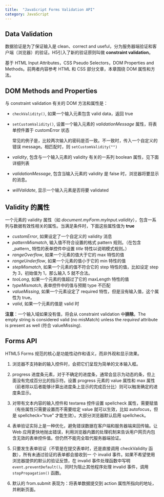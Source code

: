 ```yaml
---
title:  "JavaScript Forms Validation API"
category: JavaScript
---
```

## Data Validation

数据验证是为了保证输入是 clean、correct and useful，分为服务器端验证和客户端（浏览器）的验证。H5引入了新的验证原则叫做 **constraint validation**。

基于 HTML Input Attributes，CSS Pseudo Selectors，DOM Properties and Methods。前两者内容参考 HTML 和 CSS 部分文章，本章围绕 DOM 属性和方法。

<!--more-->

## DOM Methods and Properties

与 constraint validation 有关的 DOM 方法和属性是：

+ `checkValidity()`, 如果一个输入元素包含 valid data，返回 true
+ `setCustomValidity()`, 设置一个输入元素的 _validationMessage_ 属性，将表单控件置于 customError 状态

	常见的例子是，比较两次输入的密码是否一致。不一致时，传入一个自定义的错误 message。相匹配时，则 `setCustomValidity("")`

+ _validity_, 包含与一个输入元素的 validity 有关的一系列 boolean 属性，见下面详细列表
+ _validationMessage_, 包含当输入元素的 validity 是 false 时，浏览器将要显示的消息。
+ _willValidate_, 显示一个输入元素是否将要 validated

## Validity 的属性

一个元素的 validity 属性（如 _document.myForm.myInput.validity_），包含一系列与数据有效性相关的属性。当满足条件时，下面这些属性值为 **true**

+ _customError_, 如果设定了一个自定义的 validity 消息
+ _patternMismatch_, 输入值不符合设置的格式 pattern 规则。（在包含_pattern_ 特性的表单控件中设置 _title_ 特性以说明模式规则。）
+ _rangeOverflow_, 如果一个元素的值大于它的 max 特性的值
+ _rangeUnderflow_, 如果一个元素的值小于它的 min 特性的值
+ _stepMismatch_, 如果一个元素的值不符合它的 step 特性的值，比如设定 step 为 3，初始值为 1，那么输入 5 就不合法。
+ _tooLong_, 如果一个元素的值超过了它的 maxLength 特性的值
+ _typeMismatch_, 表单控件中的值与预期 type 不匹配
+ _valueMissing_, 如果一个元素设定了 required 特性，但是没有输入值，这个属性为 true。
+ _valid_, 如果一个元素的值是 valid 时

**注意**：<span class="t-blue">一个输入域如果没有值，将会从 constraint validation 中**排除**</span>。The empty string is considered valid (no misMatch) unless the _required_ attribute is present as well (符合 valueMissing).

## Forms API

HTML5 Forms 规范的核心是功能性动作和语义，而非外观和显示效果。

1. 浏览器不支持新的输入控件时，会把它们呈现为简单的文本输入框。

2. progress 进度条元素，对于不确定的进度条，通常会显示为动态的条，但上面没有完成百分比的指示符。设置 progress 元素的 value 属性和 max 属性（前者除以后者能够计算出进度条上显示的完成百分比）则可以触发确定的进度条显示。

3. 对带有文本内容的输入控件和 textarea 控件设置 spellcheck 属性，需要赋值（有些属性只需要设置而不需要给定 value 就可以生效，比如 autofocus，但是 spellcheck=“true” 才能生效）。大部分浏览器默认启用 spellcheck。

4. 表单验证实际上是一种优化，避免错误数据在客户端和服务器端来回传输。让 Web 应用更快地抛出错误，利用浏览器内置的处理机制来告诉用户网页内包含无效的表单控件值。但仍然不能完全取代服务器端验证。

5. 只要发生表单验证（不管是在提交表单时，还是直接调用 checkValidity 函数），所有未通过验证的表单都会接收到一
个 invalid 事件。如果不希望使用浏览器提供的默认的验证反馈，在 invalid 事件处理函数中写明 `event.preventDefault()`。同时为阻止其他程序处理 invalid 事件，调用 `stopPropagation()` 函数。

6. 默认的 from.submit 表现为：将表单数据提交到 action 属性所指向的地址，并刷新页面。
